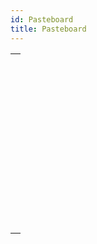 ```yaml
---
id: Pasteboard
title: Pasteboard
---
```



||
|---|
|[<!-- INCLUDE #_command_.APPEND DATA TO PASTEBOARD.Syntax -->](../../commands-legacy/append-data-to-pasteboard.md)<br/>|
|[<!-- INCLUDE #_command_.CLEAR PASTEBOARD.Syntax -->](../../commands-legacy/clear-pasteboard.md)<br/>|
|[<!-- INCLUDE #_command_.Get file from pasteboard.Syntax -->](../../commands-legacy/get-file-from-pasteboard.md)<br/>|
|[<!-- INCLUDE #_command_.GET PASTEBOARD DATA.Syntax -->](../../commands-legacy/get-pasteboard-data.md)<br/>|
|[<!-- INCLUDE #_command_.GET PASTEBOARD DATA TYPE.Syntax -->](../../commands-legacy/get-pasteboard-data-type.md)<br/>|
|[<!-- INCLUDE #_command_.GET PICTURE FROM PASTEBOARD.Syntax -->](../../commands-legacy/get-picture-from-pasteboard.md)<br/>|
|[<!-- INCLUDE #_command_.Get text from pasteboard.Syntax -->](../../commands-legacy/get-text-from-pasteboard.md)<br/>|
|[<!-- INCLUDE #_command_.Pasteboard data size.Syntax -->](../../commands-legacy/pasteboard-data-size.md)<br/>|
|[<!-- INCLUDE #_command_.SET FILE TO PASTEBOARD.Syntax -->](../../commands-legacy/set-file-to-pasteboard.md)<br/>|
|[<!-- INCLUDE #_command_.SET PICTURE TO PASTEBOARD.Syntax -->](../../commands-legacy/set-picture-to-pasteboard.md)<br/>|
|[<!-- INCLUDE #_command_.SET TEXT TO PASTEBOARD.Syntax -->](../../commands-legacy/set-text-to-pasteboard.md)<br/>|
